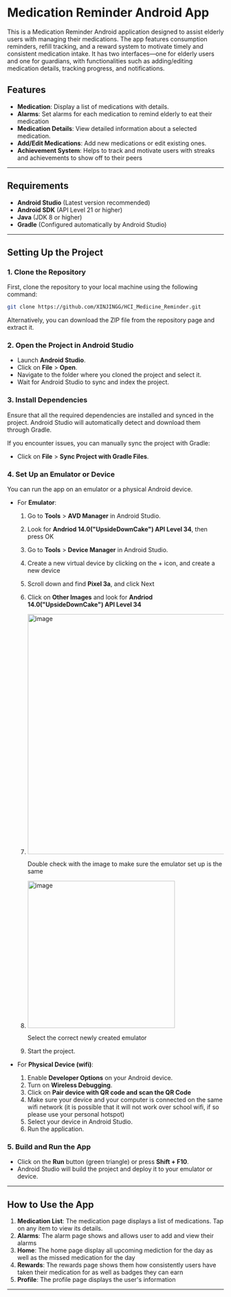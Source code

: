 # Medication Reminder Android App

This is a Medication Reminder Android application designed to assist elderly users with managing their medications. The app features consumption reminders, refill tracking, and a reward system to motivate timely and consistent medication intake. It has two interfaces—one for elderly users and one for guardians, with functionalities such as adding/editing medication details, tracking progress, and notifications.

## Features
- **Medication**: Display a list of medications with details.
- **Alarms**: Set alarms for each medication to remind elderly to eat their medication
- **Medication Details**: View detailed information about a selected medication.
- **Add/Edit Medications**: Add new medications or edit existing ones.
- **Achievement System**: Helps to track and motivate users with streaks and achievements to show off to their peers
  
---

## Requirements

- **Android Studio** (Latest version recommended)
- **Android SDK** (API Level 21 or higher)
- **Java** (JDK 8 or higher)
- **Gradle** (Configured automatically by Android Studio)

---

## Setting Up the Project

### 1. Clone the Repository

First, clone the repository to your local machine using the following command:

```bash
git clone https://github.com/XINJINGG/HCI_Medicine_Reminder.git
```

Alternatively, you can download the ZIP file from the repository page and extract it.

### 2. Open the Project in Android Studio

- Launch **Android Studio**.
- Click on **File** > **Open**.
- Navigate to the folder where you cloned the project and select it.
- Wait for Android Studio to sync and index the project.

### 3. Install Dependencies

Ensure that all the required dependencies are installed and synced in the project. Android Studio will automatically detect and download them through Gradle.

If you encounter issues, you can manually sync the project with Gradle:

- Click on **File** > **Sync Project with Gradle Files**.

### 4. Set Up an Emulator or Device

You can run the app on an emulator or a physical Android device.

- For **Emulator**:
  1. Go to **Tools** > **AVD Manager** in Android Studio.
  2. Look for **Andriod 14.0("UpsideDownCake") API Level 34**, then press OK
  3. Go to **Tools** > **Device Manager** in Android Studio.
  4. Create a new virtual device by clicking on the + icon, and create a new device
  5. Scroll down and find **Pixel 3a**, and click Next
  6. Click on **Other Images** and look for **Andriod 14.0("UpsideDownCake") API Level 34**
  7. <img width="558" alt="image" src="https://github.com/user-attachments/assets/9e085f8a-f201-424d-9edd-870d40b5803d">
      
      Double check with the image to make sure the emulator set up is the same
  8. <img width="342" alt="image" src="https://github.com/user-attachments/assets/6dab55c7-9449-46db-951c-b941132073c0">
      
      Select the correct newly created emulator
  9. Start the project.
  
- For **Physical Device (wifi)**:
  1. Enable **Developer Options** on your Android device.
  2. Turn on **Wireless Debugging**.
  3. Click on **Pair device with QR code and scan the QR Code**
  4. Make sure your device and your computer is connected on the same wifi network (it is possible that it will not work over school wifi, if so please use your personal hotspot)
  5. Select your device in Android Studio.
  6. Run the application.

### 5. Build and Run the App

- Click on the **Run** button (green triangle) or press **Shift + F10**.
- Android Studio will build the project and deploy it to your emulator or device.

---

## How to Use the App

1. **Medication List**: The medication page displays a list of medications. Tap on any item to view its details.
2. **Alarms**: The alarm page shows and allows user to add and view their alarms
3. **Home**: The home page display all upcoming mediction for the day as well as the missed medication for the day
4. **Rewards**: The rewards page shows them how consistently users have taken their medication for as well as badges they can earn
5. **Profile**: The profile page displays the user's information

---
